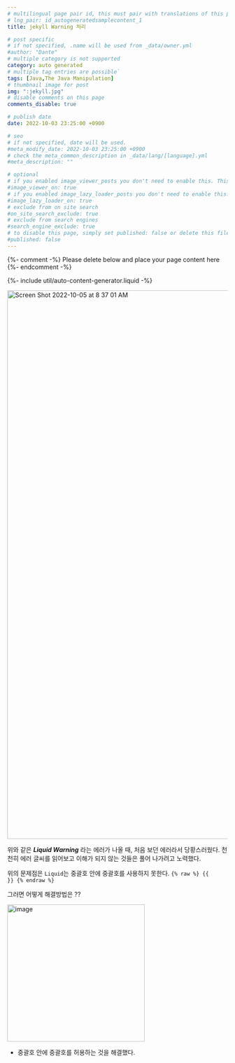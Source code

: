 ```yaml
---
# multilingual page pair id, this must pair with translations of this page. (This name must be unique)
# lng_pair: id_autogeneratedsamplecontent_1
title: jekyll Warning 처리

# post specific
# if not specified, .name will be used from _data/owner.yml
#author: "Dante"
# multiple category is not supported
category: auto generated
# multiple tag entries are possible`
tags: [Java,The Java Manipulation]
# thumbnail image for post
img: ":jekyll.jpg"
# disable comments on this page
comments_disable: true

# publish date
date: 2022-10-03 23:25:00 +0900

# seo
# if not specified, date will be used.
#meta_modify_date: 2022-10-03 23:25:00 +0900
# check the meta_common_description in _data/lang/[language].yml
#meta_description: ""

# optional
# if you enabled image_viewer_posts you don't need to enable this. This is only if image_viewer_posts = false
#image_viewer_on: true
# if you enabled image_lazy_loader_posts you don't need to enable this. This is only if image_lazy_loader_posts = false
#image_lazy_loader_on: true
# exclude from on site search
#on_site_search_exclude: true
# exclude from search engines
#search_engine_exclude: true
# to disable this page, simply set published: false or delete this file
#published: false
---
```

{%- comment -%} Please delete below and place your page content here {%- endcomment -%}

{%- include util/auto-content-generator.liquid -%}

<!-- outline-start -->

<img width="1256" alt="Screen Shot 2022-10-05 at 8 37 01 AM" src="https://user-images.githubusercontent.com/56623911/194084423-b13b4047-caf3-4770-892c-461c8f2a2755.png">

위와 같은 ***Liquid Warning*** 라는 에러가 나올 때, 처음 보던 에러라서 당황스러웠다. 천천히 에러 글씨를 읽어보고 이해가 되지 않는 것들은 풀어 나가려고 노력했다.

위의 문제점은 `Liquid`는  중괄호 안에 중괄호를 사용하지 못한다. `{% raw %} {{      }} {% endraw %}`

그러면 어떻게 해결방법은 ??


<img width="314" alt="image" src="https://user-images.githubusercontent.com/56623911/194088928-9bb2ffd6-2ce5-474f-a95d-1d69761cbaf5.png">

- 중괄호 안에 중괄호를 허용하는 것을 해결했다.

<!-- outline-end -->
